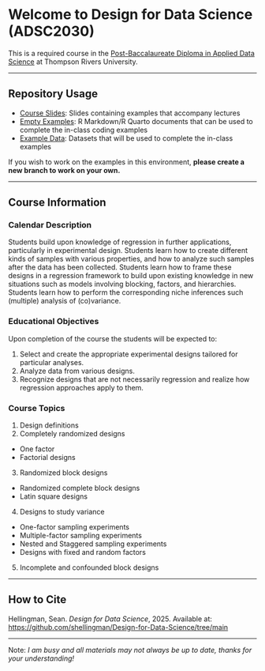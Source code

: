 #  Welcome to Design for Data Science (ADSC2030)

This is a required course in the [Post-Baccalaureate Diploma in Applied Data Science](https://www.tru.ca/programs/catalogue/applied-data-science-post-baccalaureate-diploma.html) at Thompson Rivers University.

---

## Repository Usage

- [Course Slides](https://github.com/shellingman/Design-for-Data-Science/tree/main/Course%20Slides): Slides containing examples that accompany lectures
- [Empty Examples](https://github.com/shellingman/Design-for-Data-Science/tree/main/Empty%20Examples): R Markdown/R Quarto documents that can be used to complete the in-class coding examples
- [Example Data](https://github.com/shellingman/Design-for-Data-Science/tree/main/Example%20Data): Datasets that will be used to complete the in-class examples

If you wish to work on the examples in this environment, **please create a new branch to work on your own.** 

---

## Course Information

### Calendar Description
Students build upon knowledge of regression in further applications, particularly in experimental design. Students learn how to create different kinds of samples with various properties, and how to analyze such samples after the data has been collected. Students learn how to frame these designs in a regression framework to build upon existing knowledge in new situations such as models involving blocking, factors, and hierarchies. Students learn how to perform the corresponding niche inferences such (multiple) analysis of (co)variance.

### Educational Objectives
Upon completion of the course the students will be expected to:
1. Select and create the appropriate experimental designs tailored for particular analyses.
2. Analyze data from various designs.
3. Recognize designs that are not necessarily regression and realize how regression approaches apply to them.


### Course Topics
1. Design definitions
2. Completely randomized designs
  - One factor
  - Factorial designs
3. Randomized block designs
  - Randomized complete block designs
  - Latin square designs
4. Designs to study variance
  - One-factor sampling experiments
  - Multiple-factor sampling experiments
  - Nested and Staggered sampling experiments
  - Designs with fixed and random factors
5. Incomplete and confounded block designs

---

## How to Cite

Hellingman, Sean. *Design for Data Science*, 2025. Available at: https://github.com/shellingman/Design-for-Data-Science/tree/main

---

Note: *I am busy and all materials may not always be up to date, thanks for your understanding!*
